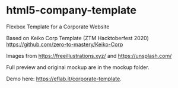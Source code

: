 # html5-company-template
Flexbox Template for a Corporate Website

Based on Keiko Corp Template (ZTM Hacktoberfest 2020)
https://github.com/zero-to-mastery/Keiko-Corp

Images from https://freeillustrations.xyz/ and https://unsplash.com/

Full preview and original mockup are in the mockup folder.

Demo here: https://eflab.it/corporate-template.
